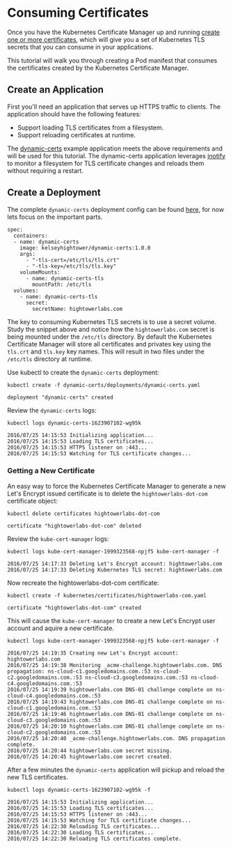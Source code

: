 # Consuming Certificates

Once you have the Kubernetes Certificate Manager up and running [create one or more certificates](create-a-certificate.md), which will give you a set of Kubernetes TLS secrets that you can consume in your applications.

This tutorial will walk you through creating a Pod manifest that consumes the certificates created by the Kubernetes Certificate Manager.

## Create an Application

First you'll need an application that serves up HTTPS traffic to clients. The application should have the following features:

* Support loading TLS certificates from a filesystem.
* Support reloading certificates at runtime.

The [dynamic-certs](https://github.com/kelseyhightower/kube-cert-manager/tree/master/dynamic-certs) example application meets the above requirements and will be used for this tutorial. The dynamic-certs application leverages [inotify](http://man7.org/linux/man-pages/man7/inotify.7.html) to monitor a filesystem for TLS certificate changes and reloads them without requiring a restart.

## Create a Deployment

The complete `dynamic-certs` deployment config can be found [here](https://github.com/kelseyhightower/kube-cert-manager/blob/master/dynamic-certs/deployments/dynamic-certs.yaml), for now lets focus on the important parts.

```
spec:
  containers:
  - name: dynamic-certs
    image: kelseyhightower/dynamic-certs:1.0.0
    args:
      - "-tls-cert=/etc/tls/tls.crt"
      - "-tls-key=/etc/tls/tls.key"
    volumeMounts:
      - name: dynamic-certs-tls
        mountPath: /etc/tls
  volumes:
    - name: dynamic-certs-tls
      secret:
        secretName: hightowerlabs.com
```

The key to consuming Kubernetes TLS secrets is to use a secret volume. Study the snippet above and notice how the `hightowerlabs.com` secret is being mounted under the `/etc/tls` directory. By default the Kubernetes Certificate Manager will store all certificates and privates key using the `tls.crt` and `tls.key` key names. This will result in two files under the `/etc/tls` directory at runtime.

Use kubectl to create the `dynamic-certs` deployment:

```
kubectl create -f dynamic-certs/deployments/dynamic-certs.yaml
```

```
deployment "dynamic-certs" created
```

Review the `dynamic-certs` logs:

```
kubectl logs dynamic-certs-1623907102-wg95k
```
```
2016/07/25 14:15:53 Initializing application...
2016/07/25 14:15:53 Loading TLS certificates...
2016/07/25 14:15:53 HTTPS listener on :443...
2016/07/25 14:15:53 Watching for TLS certificate changes...
```

### Getting a New Certificate

An easy way to force the Kubernetes Certificate Manager to generate a new Let's Encrypt issued certificate is to delete the `hightowerlabs-dot-com` certificate object:

```
kubectl delete certificates hightowerlabs-dot-com
```
```
certificate "hightowerlabs-dot-com" deleted
```

Review the `kube-cert-manager` logs:

```
kubectl logs kube-cert-manager-1999323568-npjf5 kube-cert-manager -f
```

```
2016/07/25 14:17:33 Deleting Let's Encrypt account: hightowerlabs.com
2016/07/25 14:17:33 Deleting Kubernetes TLS secret: hightowerlabs.com
```

Now recreate the hightowerlabs-dot-com certificate:

```
kubectl create -f kubernetes/certificates/hightowerlabs-com.yaml
```
``` 
certificate "hightowerlabs-dot-com" created
```

This will cause the `kube-cert-manager` to create a new Let's Encrypt user account and aquire a new certificate.

```
kubectl logs kube-cert-manager-1999323568-npjf5 kube-cert-manager -f
```

```
2016/07/25 14:19:35 Creating new Let's Encrypt account: hightowerlabs.com
2016/07/25 14:19:38 Monitoring _acme-challenge.hightowerlabs.com. DNS propagation: ns-cloud-c1.googledomains.com.:53 ns-cloud-c2.googledomains.com.:53 ns-cloud-c3.googledomains.com.:53 ns-cloud-c4.googledomains.com.:53
2016/07/25 14:19:39 hightowerlabs.com DNS-01 challenge complete on ns-cloud-c4.googledomains.com.:53
2016/07/25 14:19:43 hightowerlabs.com DNS-01 challenge complete on ns-cloud-c1.googledomains.com.:53
2016/07/25 14:19:46 hightowerlabs.com DNS-01 challenge complete on ns-cloud-c3.googledomains.com.:53
2016/07/25 14:20:10 hightowerlabs.com DNS-01 challenge complete on ns-cloud-c2.googledomains.com.:53
2016/07/25 14:20:40 _acme-challenge.hightowerlabs.com. DNS propagation complete.
2016/07/25 14:20:44 hightowerlabs.com secret missing.
2016/07/25 14:20:45 hightowerlabs.com secret created.
```

After a few minutes the `dynamic-certs` application will pickup and reload the new TLS certificates.

```
kubectl logs dynamic-certs-1623907102-wg95k -f
```

```
2016/07/25 14:15:53 Initializing application...
2016/07/25 14:15:53 Loading TLS certificates...
2016/07/25 14:15:53 HTTPS listener on :443...
2016/07/25 14:15:53 Watching for TLS certificate changes...
2016/07/25 14:22:30 Reloading TLS certificates...
2016/07/25 14:22:30 Loading TLS certificates...
2016/07/25 14:22:30 Reloading TLS certificates complete.
```